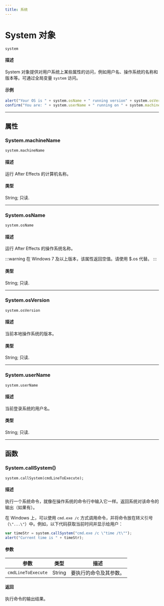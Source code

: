 ```yaml
---
title: 系统
---
```

# System 对象

`system`

#### 描述

System 对象提供对用户系统上某些属性的访问，例如用户名、操作系统的名称和版本等。可通过全局变量 `system` 访问。

#### 示例

```javascript
alert("Your OS is " + system.osName + " running version" + system.osVersion);
confirm("You are: " + system.userName + " running on " + system.machineName + ".");
```

---

## 属性

### System.machineName

`system.machineName`

#### 描述

运行 After Effects 的计算机名称。

#### 类型

String; 只读.

---

### System.osName

`system.osName`

#### 描述

运行 After Effects 的操作系统名称。

:::warning
在 Windows 7 及以上版本，该属性返回空值。请使用 $.os 代替。
:::

#### 类型

String; 只读.

---

### System.osVersion

`system.osVersion`

#### 描述

当前本地操作系统的版本。

#### 类型

String; 只读.

---

### System.userName

`system.userName`

#### 描述

当前登录系统的用户名。

#### 类型

String; 只读.

---

## 函数

### System.callSystem()

`system.callSystem(cmdLineToExecute);`

#### 描述

执行一个系统命令，就像在操作系统的命令行中输入它一样。返回系统对该命令的输出（如果有）。

在 Windows 上，可以使用 `cmd.exe /c` 方式调用命令，并将命令放在转义引号（`\"...\"`）中。例如，以下代码获取当前时间并显示给用户：

```javascript
var timeStr = system.callSystem("cmd.exe /c \"time /t\"");
alert("Current time is " + timeStr);
```

#### 参数

| 参数                 | 类型   | 描述                   |
| -------------------- | ------ | ---------------------- |
| `cmdLineToExecute` | String | 要执行的命令及其参数。 |

#### 返回

执行命令的输出结果。
